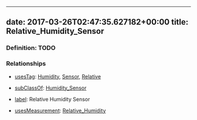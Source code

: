 
---
date: 2017-03-26T02:47:35.627182+00:00
title: Relative_Humidity_Sensor
---
### Definition: TODO

### Relationships

* [usesTag](https://brickschema.org/schema/1.0/BrickFrame#usesTag): [Humidity](https://brickschema.org/schema/1.0/BrickTag#Humidity), [Sensor](https://brickschema.org/schema/1.0/BrickTag#Sensor), [Relative](https://brickschema.org/schema/1.0/BrickTag#Relative)

* [subClassOf](http://www.w3.org/2000/01/rdf-schema#subClassOf): [Humidity_Sensor](https://brickschema.org/schema/1.0/Brick#Humidity_Sensor)

* [label](http://www.w3.org/2000/01/rdf-schema#label): Relative Humidity Sensor

* [usesMeasurement](https://brickschema.org/schema/1.0/BrickFrame#usesMeasurement): [Relative_Humidity](https://brickschema.org/schema/1.0/Brick#Relative_Humidity)
